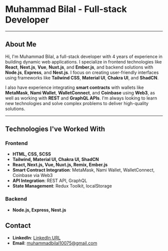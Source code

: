 # **Muhammad Bilal - Full-stack Developer**

---

## **About Me**  
Hi, I'm Muhammad Bilal, a full-stack developer with 4 years of experience in building dynamic web applications. I specialize in frontend technologies like **React**, **Next.js**, **Vue**, **Nuxt.js**, and **Ember.js**, and backend solutions with **Node.js**, **Express**, and **Nest.js**. I focus on creating user-friendly interfaces using frameworks like **Tailwind CSS**, **Material UI**, **Chakra UI**, and **ShadCN**.

I also have experience integrating **smart contracts** with wallets like **MetaMask**, **Nami Wallet**, **WalletConnect**, and **Coinbase** using **Web3**, as well as working with **REST** and **GraphQL APIs**. I'm always looking to learn new technologies and solve complex problems to deliver high-quality solutions.

---

## **Technologies I've Worked With**

### **Frontend**
- **HTML, CSS, SCSS**
- **Tailwind, Material UI, Chakra UI, ShadCN**
- **React, Next.js, Vue, Nuxt.js, Remix, Ember.js**
- **Smart Contract Integration**: MetaMask, Nami Wallet, WalletConnect, Coinbase via Web3
- **API Integration**: REST API, GraphQL
- **State Management**: Redux Toolkit, localStorage

### **Backend**
- **Node.js, Express, Nest.js**

## **Contact**
- **LinkedIn**: [LinkedIn URL](https://www.linkedin.com/in/muhammad-bilal-31a2b215b/)
- **Email**: muhammadbilal10075@gmail.com

